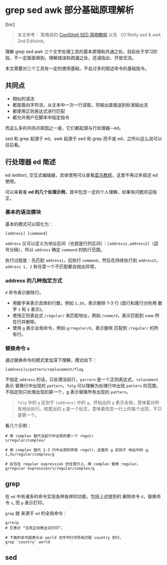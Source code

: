 # grep sed awk 部分基础原理解析

[toc]

> 本文参考：
> 陈皓叔的 [CoolShell SED 简明教程](https://coolshell.cn/articles/9104.html)
> 以及 《O'Reilly sed & awk 2nd Edition》。

理解 grep sed awk 三个文字处理工具的基本原理和共通之处，目前处于学习阶段，不一定面面俱到，理解错误和疏漏之处，还请指出、开放交流。

本文需要对三个工具有一定的使用基础，不会过多的叙述命令的基础指令。

## 共同点

- 相似的语法
- 都是面向字符流，从文本中一次一行读取，将输出直接送到标准输出流
- 都使用正则表达式进行匹配
- 都允许用户在脚本中指定指令

而这么多的共同点原因之一是，它们都起源与行处理器--ed。

sed 和 grep 起源于 ed，awk 起源于 sed 和 grep 而不是 ed，之所以这么说可以往后看。

## 行处理器 ed 简述

ed (editor), 交互式编辑器，具体使用可以查看[菜鸟教程](https://www.runoob.com/linux/linux-comm-ed.html)，这里不再过多叙述 ed 使用。

可以来看看 **ed 的几个处理示例**，其中包含一定的个人理解，如果有问题欢迎指正。

### 基本的语法模块

基本的模式可以简化为：

```linux
[address] [command]
```

`address` 又可以定义为地址区间（也就是行的区间）：`[address1,address2]`（逗号分隔），所以 `address` 确定 `command` 的执行范围。

执行过程是：先匹配 `address1`，后执行 `command`，然后在持续执行到 `address2`，`address 1, 2` 有任意一个不匹配都会抛出异常。

### address 的几种指定方式

`d` 命令表示删除行。

- 用数字来表示具体的行数，例如 `1,3d`，表示删除 1-3 行 (首行和尾行分别用 数字 `1` 和 `$` 表示)。
- 使用正则表达式 `/regular/` 来匹配地址，例如 `/name/d`，表示匹配到 `name` 所在行并删除。
- 使用 `g` 表示全局命令，例如 `g/reguler/d`，表示删除 匹配到 `/regular/` 的所有行。

### 替换命令 s

通过替换命令的模式里加深下理解，模式如下：

`[address]s/pattern/replacement/flag`

不指定 `address` 的话，只处理当前行，`parrern` 是一个正则表达式，`relacement` 表示 替换行中出现的 `pattern`，`falg` 可以理解为处理行中出现 `pattern` 的范围，不指定则只处理出现的第一个，g 表示替换所有出现的 `pattern`。

> `falg` 中的 `g` 区别于 `[address]` 中的 `g`。开始出的 `g` 表示全局，意味着对所有地址执行。结尾出的 `g` 是一个标志，意味着改变一行上的每个出现，不只是第一个。

看几个示例：

```linux
# 用 complex 替代当前行中出现的第一个 regulr
s/regular/complex/

# 用 complex 替代 1-3 行中出现的所有 regulr，这里的 g 区别于 地址中的 g。
1,3s/regular/complex/g

# 在包含 regular expression 的任意行上，用 complex 替换 regular。
g/regular expression/s/regular/complex/g
```

## grep

在 `ed` 中有诸多的命令实现各种各样的功能，包括上述提到的 删除命令 `d`，替换命令 `s`, 而 `p` 表示打印。

`grep` 就 来源于 `ed` 的全局命令：

```linux
g/re/p
# 它表示 “全局正则表达式打印”。

# 下面的命令就表示从 world 文件中打印所有匹配 country 的行。
grep 'country' world
```

## sed
